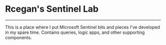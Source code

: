 # Rcegan's Sentinel Lab
---
This is a place where I put Microsoft Sentinel bits and pieces I've developed in my spare time. Contains queries, logic apps, and other supporting components.